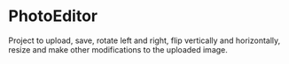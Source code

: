 # PhotoEditor
 Project to upload, save, rotate left and right, flip vertically and horizontally, resize and make other modifications to the uploaded image.
